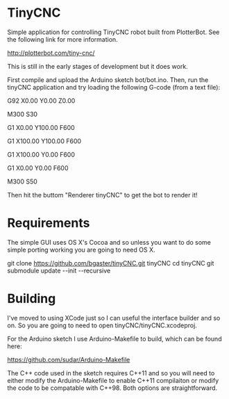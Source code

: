 TinyCNC
=======

Simple application for controlling TinyCNC robot built from
PlotterBot. See the following link for more information.

http://plotterbot.com/tiny-cnc/

This is still in the early stages of development but it does work. 

First compile and upload the Arduino sketch bot/bot.ino. Then, run the 
tinyCNC application and try loading the following G-code (from a text file):

G92 X0.00 Y0.00 Z0.00

M300 S30

G1 X0.00 Y100.00 F600

G1 X100.00 Y100.00 F600

G1 X100.00 Y0.00 F600

G1 X0.00 Y0.00 F600

M300 S50

Then hit the buttom "Renderer tinyCNC" to get the bot to render it!

Requirements
============

The simple GUI uses OS X's Cocoa and so unless you want to do some simple
porting working you are going to need OS X.

git clone https://github.com/bgaster/tinyCNC.git tinyCNC
cd tinyCNC
git submodule update --init --recursive

Building
========

I've moved to using XCode just so I can useful the interface builder and so on. So
you are going to need to open tinyCNC/tinyCNC.xcodeproj.


For the Arduino sketch I use Arduino-Makefile to build, which can be found
here:

  https://github.com/sudar/Arduino-Makefile

The C++ code used in the sketch requires C++11 and so you will need to either
modify the Arduino-Makefile to enable C++11 compilaiton or modify the code 
to be compatable with C++98. Both options are straightforward. 
